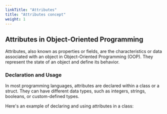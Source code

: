 ```yaml
---
linkTitle: "Attributes"
title: "Attributes concept"
weight: 1
---
```


## Attributes in Object-Oriented Programming

Attributes, also known as properties or fields, are the characteristics or data associated with an object in Object-Oriented Programming (OOP). They represent the state of an object and define its behavior.

### Declaration and Usage

In most programming languages, attributes are declared within a class or a struct. They can have different data types, such as integers, strings, booleans, or custom-defined types.

Here's an example of declaring and using attributes in a class:
